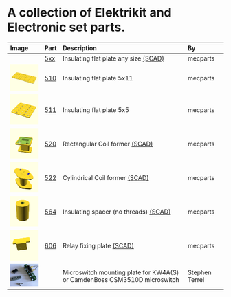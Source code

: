 # A collection of Elektrikit and Electronic set parts.

Image | Part | Description | By
:--- | :--- | :--- | :---
&nbsp; | [5xx](scad/5xx_insulating_plates.scad) | Insulating flat plate any size [(SCAD)](scad/5xx_insulating_plates.scad) | mecparts
[<img src="images/510.png" width="100">](stl/510_insulating_flat_plate_5x11.stl) | [510](stl/510_insulating_flat_plate_5x11.stl) | Insulating flat plate 5x11 | mecparts
[<img src="images/511.png" width="100">](stl/511_insulating_flat_plate_5x5.stl) | [511](stl/511_insulating_flat_plate_5x5.stl) | Insulating flat plate 5x5 | mecparts
[<img src="images/520.png" width="100">](stl/520_rectangular_coil_former.stl) | [520](stl/520_rectangular_coil_former.stl) | Rectangular Coil former [(SCAD)](scad/520_rectangular_coil_former.scad) | mecparts
[<img src="images/522.png" width="100">](stl/522_cylindrical_coil_former.stl) | [522](stl/522_cylindrical_coil_former.stl) | Cylindrical Coil former [(SCAD)](scad/522_cylindrical_coil_former.scad) | mecparts
[<img src="images/564.png" width="100">](stl/564_insulated_spacer_no_threads.stl) | [564](stl/564_insulated_spacer_no_threads.stl) | Insulating spacer (no threads) [(SCAD)](scad/564_insulated_spacer.scad) | mecparts
[<img src="images/606.png" width="100">](stl/606_relay_fixing_plate.stl) | [606](stl/606_relay_fixing_plate.stl) | Relay fixing plate [(SCAD)](scad/606_relay_fixing_plate.scad) | mecparts
[<img src="images/microswitch_plate.jpg" width="100">](stl/microswitch_plate.stl) |     | Microswitch mounting plate for KW4A(S) or CamdenBoss CSM3510D microswitch | Stephen Terrel
